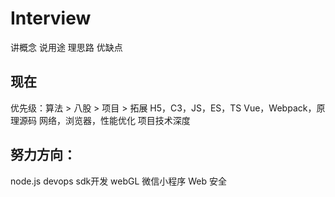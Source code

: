 # Interview
讲概念
说用途
理思路
优缺点
## 现在
优先级：算法 > 八股 > 项目 > 拓展
H5，C3，JS，ES，TS
Vue，Webpack，原理源码
网络，浏览器，性能优化
项目技术深度

## 努力方向：
node.js
devops
sdk开发
webGL
微信小程序
Web 安全